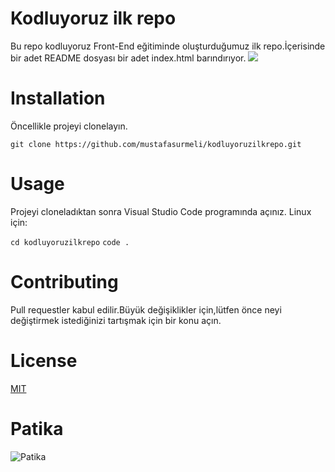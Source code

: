 # Kodluyoruz ilk repo
Bu repo kodluyoruz Front-End eğitiminde oluşturduğumuz ilk repo.İçerisinde bir adet README dosyası bir adet index.html barındırıyor.
![](https://picsum.photos/200/300)
# Installation
Öncellikle projeyi clonelayın.

`git clone https://github.com/mustafasurmeli/kodluyoruzilkrepo.git`
# Usage
Projeyi cloneladıktan sonra Visual Studio Code programında açınız.
Linux için:

`cd kodluyoruzilkrepo`
`code .`
# Contributing
Pull requestler kabul edilir.Büyük değişiklikler için,lütfen önce neyi değiştirmek istediğinizi tartışmak için bir konu açın.
# License
[MIT](https://choosealicense.com/licenses/mit/)
# Patika
![Patika]([www.patika.dev](https://app.patika.dev/msurmeli))
